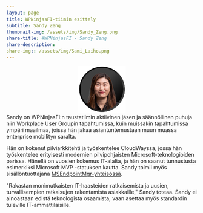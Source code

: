 ```yaml
---
layout: page
title: WPNinjasFI-tiimin esittely
subtitle: Sandy Zeng
thumbnail-img: /assets/img/Sandy_Zeng.png
share-title: #WPNinjasFI - Sandy Zeng
share-description: 
share-img:: /assets/img/Sami_Laiho.png
---
```

<div align="center">
  <img src="/assets/img/Sandy_Zeng.png" width="25%">
</div>
Sandy on WPNinjasFI:n taustatiimin aktiivinen jäsen ja säännöllinen puhuja niin Workplace User Groupin tapahtumissa, kuin muissakin tapahtumissa ympäri maailmaa, joissa hän jakaa asiantuntemustaan muun muassa enterprise mobilityn saralta.

Hän on kokenut pilviarkkitehti ja työskentelee CloudWayssa, jossa hän työskentelee erityisesti modernien pilvipohjaisten Microsoft-teknologioiden parissa. Hänellä on vuosien kokemus IT-alalta, ja hän on saanut tunnustusta esimerkiksi Microsoft MVP -statuksen kautta. Sandy toimii myös sisällöntuottajana <a href="https://msendpointmgr.com/" target="_blank">MSEndpointMgr-yhteisössä</a>.

"Rakastan monimutkaisten IT-haasteiden ratkaisemista ja uusien, turvallisempien ratkaisujen rakentamista asiakkaille," Sandy toteaa. Sandy ei ainoastaan edistä teknologista osaamista, vaan asettaa myös standardin tuleville IT-ammattilaisille.
